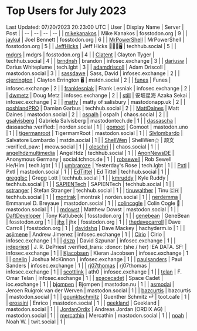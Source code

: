 # Top Users for July 2023
Last Updated: 07/20/2023 20:23:00 UTC
| User | Display Name | Server | Post |
| -- | -- | -- | -- |
| [mikekanakos](https://fosstodon.org/@mikekanakos) | Mike Kanakos | fosstodon.org | 9 |
| [jaykul](https://fosstodon.org/@jaykul) | Joel Bennett | fosstodon.org | 6 |
| [MrPowerShell](https://fosstodon.org/@MrPowerShell) | MrPowerShell | fosstodon.org | 5 |
| [JeffHicks](https://techhub.social/@JeffHicks) | Jeff Hicks 🐶🎼🍷🖥️ | techhub.social | 5 |
| [mdgrs](https://fosstodon.org/@mdgrs) | mdgrs | fosstodon.org | 4 |
| [Clatent](https://techhub.social/@Clatent) | Clayton Tyger | techhub.social | 4 |
| [brndnsh](https://infosec.exchange/@brndnsh) | brandon | infosec.exchange | 3 |
| [dariusw](https://tech.lgbt/@dariusw) | Darius Whiteplume | tech.lgbt | 3 |
| [adamdriscoll](https://mastodon.social/@adamdriscoll) | Adam Driscoll | mastodon.social | 3 |
| [sassdawe](https://infosec.exchange/@sassdawe) | Sass, David | infosec.exchange | 2 |
| [cjerrington](https://mstdn.social/@cjerrington) | Clayton Errington 🖥️ | mstdn.social | 2 |
| [funes](https://infosec.exchange/@funes) | Funes | infosec.exchange | 2 |
| [franklesniak](https://infosec.exchange/@franklesniak) | Frank Lesniak | infosec.exchange | 2 |
| [dwmetz](https://infosec.exchange/@dwmetz) | Doug Metz | infosec.exchange | 2 |
| [still](https://infosec.exchange/@still) | 安坂星海 Azaka Sekai | infosec.exchange | 2 |
| [matty](https://mastodonapp.uk/@matty) | matty of salisbury | mastodonapp.uk | 2 |
| [poshlandPRO](https://techhub.social/@poshlandPRO) | Damian Garbus | techhub.social | 2 |
| [MattDaines](https://mastodon.social/@MattDaines) | Matt Daines | mastodon.social | 2 |
| [ospalh](https://chaos.social/@ospalh) | ospalh | chaos.social | 2 |
| [gsalvisberg](https://mastodontech.de/@gsalvisberg) | Gabriela Salvisberg | mastodontech.de | 1 |
| [dassascha](https://norden.social/@dassascha) | dassascha :verified: | norden.social | 1 |
| [gomoot](https://mastodon.uno/@gomoot) | Gomoot | mastodon.uno | 1 |
| [tigermanroot](https://mastodon.social/@tigermanroot) | TigermamRoot | mastodon.social | 1 |
| [Slvlombardo](https://mstdn.social/@Slvlombardo) | Salvatore Lombardo | mstdn.social | 1 |
| [ShellWen](https://meow.social/@ShellWen) | ShellWen⚝ | 颉文 :verified_paw: | meow.social | 1 |
| [oleschri](https://chaos.social/@oleschri) |  | chaos.social | 1 |
| [angelhdzmultimedia](https://techhub.social/@angelhdzmultimedia) | AngelHdz | techhub.social | 1 |
| [AnonNewsDE](https://social.tchncs.de/@AnonNewsDE) | Anonymous Germany | social.tchncs.de | 1 |
| [robsewell](https://tech.lgbt/@robsewell) | Rob Sewell He/Him | tech.lgbt | 1 |
| [umbraroze](https://tech.lgbt/@umbraroze) | Yesterday's Rose | tech.lgbt | 1 |
| [Pxtl](https://mastodon.social/@Pxtl) | Pxtl | mastodon.social | 1 |
| [EdTittel](https://techhub.social/@EdTittel) | Ed Tittel | techhub.social | 1 |
| [gregglsc](https://techhub.social/@gregglsc) | Gregg Lott | techhub.social | 1 |
| [kmruddy](https://techhub.social/@kmruddy) | Kyle Ruddy | techhub.social | 1 |
| [SAPIENTech](https://techhub.social/@SAPIENTech) | SAPIENTech | techhub.social | 1 |
| [sstranger](https://techhub.social/@sstranger) | Stefan Stranger | techhub.social | 1 |
| [tinuwalther](https://techhub.social/@tinuwalther) | Tinu 🇨🇭 | techhub.social | 1 |
| [montrak](https://norden.social/@montrak) | montrak | norden.social | 1 |
| [nerdemma](https://mastodon.social/@nerdemma) | Emmanuel D. Breyaue | mastodon.social | 1 |
| [colincogle](https://mastodon.social/@colincogle) | Colin Cogle 🔵 | mastodon.social | 1 |
| [mdowst](https://mastodon.social/@mdowst) | Matthew Dowst | mastodon.social | 1 |
| [DaftDeveloper](https://fosstodon.org/@DaftDeveloper) | Tony Katlubeck | fosstodon.org | 1 |
| [genebean](https://fosstodon.org/@genebean) | GeneBean | fosstodon.org | 1 |
| [jhx](https://fosstodon.org/@jhx) | jhx | fosstodon.org | 1 |
| [thedavecarroll](https://fosstodon.org/@thedavecarroll) | Dave Carroll | fosstodon.org | 1 |
| [davidshq](https://hachyderm.io/@davidshq) | Dave Mackey | hachyderm.io | 1 |
| [asjimene](https://infosec.exchange/@asjimene) | Andrew Jimenez | infosec.exchange | 1 |
| [Cirio](https://infosec.exchange/@Cirio) | Cirio | infosec.exchange | 1 |
| [dszp](https://infosec.exchange/@dszp) | David Szpunar | infosec.exchange | 1 |
| [jrdepriest](https://infosec.exchange/@jrdepriest) | J. R. DePriest :verified_trans: :donor: (she / her) :EA DATA. SF: | infosec.exchange | 1 |
| [Kjacobsen](https://infosec.exchange/@Kjacobsen) | Kieran Jacobsen | infosec.exchange | 1 |
| [onelin](https://infosec.exchange/@onelin) | Joshua McKinnon | infosec.exchange | 1 |
| [paulsanders](https://infosec.exchange/@paulsanders) | Paul Sanders | infosec.exchange | 1 |
| [rj07thomas](https://infosec.exchange/@rj07thomas) | rj07thomas | infosec.exchange | 1 |
| [scottlink](https://infosec.exchange/@scottlink) | ath0 | infosec.exchange | 1 |
| [telan](https://infosec.exchange/@telan) | F. Omar Telan | infosec.exchange | 1 |
| [spacecadet](https://ioc.exchange/@spacecadet) | Space Cadet | ioc.exchange | 1 |
| [bjompen](https://mastodon.nu/@bjompen) | Bjompen | mastodon.nu | 1 |
| [asmodai](https://mastodon.social/@asmodai) | Jeroen Ruigrok van der Werven | mastodon.social | 1 |
| [bazcurtis](https://mastodon.social/@bazcurtis) | bazcurtis | mastodon.social | 1 |
| [gpunktschmitz](https://toot.cafe/@gpunktschmitz) | Guenther Schmitz ⏎ | toot.cafe | 1 |
| [erossini](https://mastodon.social/@erossini) | Enrico | mastodon.social | 1 |
| [geekland](https://mastodon.social/@geekland) | Geekland | mastodon.social | 1 |
| [JordanOrdix](https://mastodon.social/@JordanOrdix) | Andreas Jordan (ORDIX AG) | mastodon.social | 1 |
| [mercathin](https://mastodon.social/@mercathin) | Mercathin | mastodon.social | 1 |
| [noah](https://twit.social/@noah) | Noah W. | twit.social | 1 |
